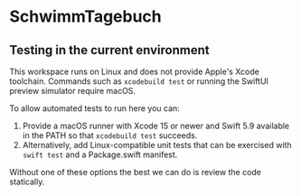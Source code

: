 # SchwimmTagebuch

## Testing in the current environment

This workspace runs on Linux and does not provide Apple's Xcode toolchain. Commands such as `xcodebuild test` or running the SwiftUI preview simulator require macOS.

To allow automated tests to run here you can:

1. Provide a macOS runner with Xcode 15 or newer and Swift 5.9 available in the PATH so that `xcodebuild test` succeeds.
2. Alternatively, add Linux-compatible unit tests that can be exercised with `swift test` and a Package.swift manifest.

Without one of these options the best we can do is review the code statically.
